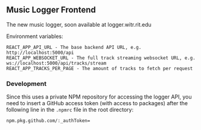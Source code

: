 ## Music Logger Frontend

The new music logger, soon available at logger.witr.rit.edu

Environment variables:
```
REACT_APP_API_URL - The base backend API URL, e.g. http://localhost:5000/api
REACT_APP_WEBSOCKET_URL - The full track streaming websocket URL, e.g. ws://localhost:5000/api/tracks/stream
REACT_APP_TRACKS_PER_PAGE - The amount of tracks to fetch per request
```

### Development

Since this uses a private NPM repository for accessing the logger API, you need to insert a GitHub access token (with access to packages) after the following line in the `.npmrc` file in the root directory:

```
npm.pkg.github.com/:_authToken=
```